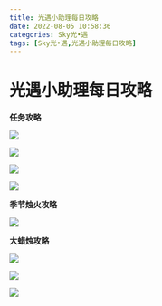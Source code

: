 ```yaml
---
title: 光遇小助理每日攻略
date: 2022-08-05 10:58:36
categories: Sky光•遇
tags: [Sky光•遇,光遇小助理每日攻略]
---
```

# 光遇小助理每日攻略
**任务攻略**

![](https://ok.166.net/reunionpub/ds/kol/20220805/005921-48ders3s0u.png)

![](https://ok.166.net/reunionpub/ds/kol/20220805/010417-r4vtwnpd8l.png)

![](https://ok.166.net/reunionpub/ds/kol/20220805/010850-p5b284vgmf.png)

![](https://ok.166.net/reunionpub/ds/kol/20220805/011242-1zjw8ibts0.png)

  

 **季节烛火攻略**

![](https://ok.166.net/reunionpub/ds/kol/20220805/005742-vhge8lz9ot.png)

  

 **大蜡烛攻略**

![](https://ok.166.net/reunionpub/ds/kol/20220805/011837-str2hue3gc.png)

![](https://ok.166.net/reunionpub/ds/kol/20220805/011928-whifye8sp1.png)

![](https://ok.166.net/reunionpub/ds/kol/20220805/012012-egjtd9rfza.png)

  

